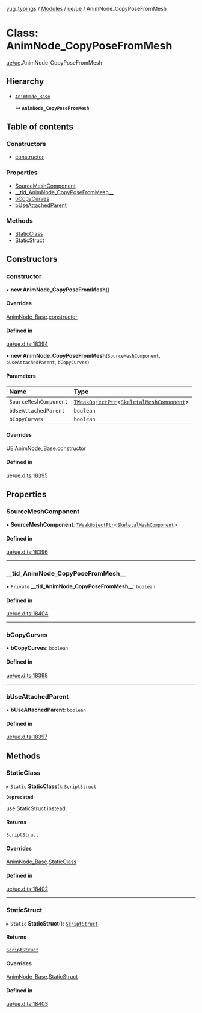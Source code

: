 [yug_typings](../README.md) / [Modules](../modules.md) / [ue/ue](../modules/ue_ue.md) / AnimNode\_CopyPoseFromMesh

# Class: AnimNode\_CopyPoseFromMesh

[ue/ue](../modules/ue_ue.md).AnimNode_CopyPoseFromMesh

## Hierarchy

- [`AnimNode_Base`](ue_ue.AnimNode_Base.md)

  ↳ **`AnimNode_CopyPoseFromMesh`**

## Table of contents

### Constructors

- [constructor](ue_ue.AnimNode_CopyPoseFromMesh.md#constructor)

### Properties

- [SourceMeshComponent](ue_ue.AnimNode_CopyPoseFromMesh.md#sourcemeshcomponent)
- [\_\_tid\_AnimNode\_CopyPoseFromMesh\_\_](ue_ue.AnimNode_CopyPoseFromMesh.md#__tid_animnode_copyposefrommesh__)
- [bCopyCurves](ue_ue.AnimNode_CopyPoseFromMesh.md#bcopycurves)
- [bUseAttachedParent](ue_ue.AnimNode_CopyPoseFromMesh.md#buseattachedparent)

### Methods

- [StaticClass](ue_ue.AnimNode_CopyPoseFromMesh.md#staticclass)
- [StaticStruct](ue_ue.AnimNode_CopyPoseFromMesh.md#staticstruct)

## Constructors

### constructor

• **new AnimNode_CopyPoseFromMesh**()

#### Overrides

[AnimNode_Base](ue_ue.AnimNode_Base.md).[constructor](ue_ue.AnimNode_Base.md#constructor)

#### Defined in

[ue/ue.d.ts:18394](https://github.com/YugMetaverse/yug_typings/blob/b7d9b19/ue/ue.d.ts#L18394)

• **new AnimNode_CopyPoseFromMesh**(`SourceMeshComponent`, `bUseAttachedParent`, `bCopyCurves`)

#### Parameters

| Name | Type |
| :------ | :------ |
| `SourceMeshComponent` | [`TWeakObjectPtr`](../modules/ue_puerts.md#tweakobjectptr)<[`SkeletalMeshComponent`](ue_ue.SkeletalMeshComponent.md)\> |
| `bUseAttachedParent` | `boolean` |
| `bCopyCurves` | `boolean` |

#### Overrides

UE.AnimNode\_Base.constructor

#### Defined in

[ue/ue.d.ts:18395](https://github.com/YugMetaverse/yug_typings/blob/b7d9b19/ue/ue.d.ts#L18395)

## Properties

### SourceMeshComponent

• **SourceMeshComponent**: [`TWeakObjectPtr`](../modules/ue_puerts.md#tweakobjectptr)<[`SkeletalMeshComponent`](ue_ue.SkeletalMeshComponent.md)\>

#### Defined in

[ue/ue.d.ts:18396](https://github.com/YugMetaverse/yug_typings/blob/b7d9b19/ue/ue.d.ts#L18396)

___

### \_\_tid\_AnimNode\_CopyPoseFromMesh\_\_

• `Private` **\_\_tid\_AnimNode\_CopyPoseFromMesh\_\_**: `boolean`

#### Defined in

[ue/ue.d.ts:18404](https://github.com/YugMetaverse/yug_typings/blob/b7d9b19/ue/ue.d.ts#L18404)

___

### bCopyCurves

• **bCopyCurves**: `boolean`

#### Defined in

[ue/ue.d.ts:18398](https://github.com/YugMetaverse/yug_typings/blob/b7d9b19/ue/ue.d.ts#L18398)

___

### bUseAttachedParent

• **bUseAttachedParent**: `boolean`

#### Defined in

[ue/ue.d.ts:18397](https://github.com/YugMetaverse/yug_typings/blob/b7d9b19/ue/ue.d.ts#L18397)

## Methods

### StaticClass

▸ `Static` **StaticClass**(): [`ScriptStruct`](ue_ue.ScriptStruct.md)

**`Deprecated`**

use StaticStruct instead.

#### Returns

[`ScriptStruct`](ue_ue.ScriptStruct.md)

#### Overrides

[AnimNode_Base](ue_ue.AnimNode_Base.md).[StaticClass](ue_ue.AnimNode_Base.md#staticclass)

#### Defined in

[ue/ue.d.ts:18402](https://github.com/YugMetaverse/yug_typings/blob/b7d9b19/ue/ue.d.ts#L18402)

___

### StaticStruct

▸ `Static` **StaticStruct**(): [`ScriptStruct`](ue_ue.ScriptStruct.md)

#### Returns

[`ScriptStruct`](ue_ue.ScriptStruct.md)

#### Overrides

[AnimNode_Base](ue_ue.AnimNode_Base.md).[StaticStruct](ue_ue.AnimNode_Base.md#staticstruct)

#### Defined in

[ue/ue.d.ts:18403](https://github.com/YugMetaverse/yug_typings/blob/b7d9b19/ue/ue.d.ts#L18403)
